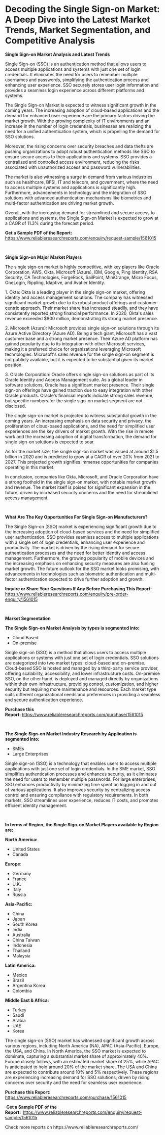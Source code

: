<p><h1>Decoding the Single Sign-on Market: A Deep Dive into the Latest Market Trends, Market Segmentation, and Competitive Analysis</h1></p><p><strong>Single Sign-on Market Analysis and Latest Trends</strong></p>
<p><p>Single Sign-on (SSO) is an authentication method that allows users to access multiple applications and systems with just one set of login credentials. It eliminates the need for users to remember multiple usernames and passwords, simplifying the authentication process and enhancing user experience. SSO securely stores user login information and provides a seamless login experience across different platforms and systems.</p><p>The Single Sign-on Market is expected to witness significant growth in the coming years. The increasing adoption of cloud-based applications and the demand for enhanced user experience are the primary factors driving the market growth. With the growing complexity of IT environments and an increase in the number of login credentials, businesses are realizing the need for a unified authentication system, which is propelling the demand for SSO solutions.</p><p>Moreover, the rising concerns over security breaches and data thefts are pushing organizations to adopt robust authentication methods like SSO to ensure secure access to their applications and systems. SSO provides a centralized and controlled access environment, reducing the risks associated with unauthorized access and password vulnerabilities.</p><p>The market is also witnessing a surge in demand from various industries such as healthcare, BFSI, IT and telecom, and government, where the need to access multiple systems and applications is significantly high. Furthermore, advancements in technology and the integration of SSO solutions with advanced authentication mechanisms like biometrics and multi-factor authentication are driving market growth.</p><p>Overall, with the increasing demand for streamlined and secure access to applications and systems, the Single Sign-on Market is expected to grow at a CAGR of 11.3% during the forecast period.</p></p>
<p><strong>Get a Sample PDF of the Report:&nbsp;</strong> <a href="https://www.reliableresearchreports.com/enquiry/request-sample/1561015">https://www.reliableresearchreports.com/enquiry/request-sample/1561015</a></p>
<p>&nbsp;</p>
<p><strong>Single Sign-on Major Market Players</strong></p>
<p><p>The single sign-on market is highly competitive, with key players like Oracle Corporation, AWS, Okta, Microsoft (Azure), IBM, Google, Ping Identity, RSA Security, CA Technologies, ForgeRock, SailPoint, MiniOrange, Micro Focus, OneLogin, Rippling, Idaptive, and Avatier Identity.</p><p>1. Okta: Okta is a leading player in the single sign-on market, offering identity and access management solutions. The company has witnessed significant market growth due to its robust product offerings and customer-centric approach. Their market share has increased steadily, and they have consistently reported strong financial performance. In 2020, Okta's sales revenue exceeded $800 million, demonstrating its strong market presence.</p><p>2. Microsoft (Azure): Microsoft provides single sign-on solutions through its Azure Active Directory (Azure AD). Being a tech giant, Microsoft has a vast customer base and a strong market presence. Their Azure AD platform has gained popularity due to its integration with other Microsoft services, making it a preferred choice for organizations leveraging Microsoft technologies. Microsoft's sales revenue for the single sign-on segment is not publicly available, but it is expected to be substantial given its market position.</p><p>3. Oracle Corporation: Oracle offers single sign-on solutions as part of its Oracle Identity and Access Management suite. As a global leader in software solutions, Oracle has a significant market presence. Their single sign-on offerings have gained traction due to easy integration with other Oracle products. Oracle's financial reports indicate strong sales revenue, but specific numbers for the single sign-on market segment are not disclosed.</p><p>The single sign-on market is projected to witness substantial growth in the coming years. An increasing emphasis on data security and privacy, the proliferation of cloud-based applications, and the need for simplified user experiences are the key drivers of market growth. With the rise in remote work and the increasing adoption of digital transformation, the demand for single sign-on solutions is expected to soar.</p><p>As for the market size, the single sign-on market was valued at around $1.5 billion in 2020 and is predicted to grow at a CAGR of over 20% from 2021 to 2027. This projected growth signifies immense opportunities for companies operating in this market.</p><p>In conclusion, companies like Okta, Microsoft, and Oracle Corporation have a strong foothold in the single sign-on market, with notable market growth and revenue. The market itself is poised for significant expansion in the future, driven by increased security concerns and the need for streamlined access management.</p></p>
<p>&nbsp;</p>
<p><strong>What Are The Key Opportunities For Single Sign-on Manufacturers?</strong></p>
<p><p>The Single Sign-on (SSO) market is experiencing significant growth due to the increasing adoption of cloud-based services and the need for simplified user authentication. SSO provides seamless access to multiple applications with a single set of login credentials, enhancing user experience and productivity. The market is driven by the rising demand for secure authentication processes and the need for better identity and access management. Furthermore, the growing popularity of mobile devices and the increasing emphasis on enhancing security measures are also fueling market growth. The future outlook for the SSO market looks promising, with advancements in technologies such as biometric authentication and multi-factor authentication expected to drive further adoption and growth.</p></p>
<p><strong>Inquire or Share Your Questions If Any Before Purchasing This Report:</strong> <a href="https://www.reliableresearchreports.com/enquiry/pre-order-enquiry/1561015">https://www.reliableresearchreports.com/enquiry/pre-order-enquiry/1561015</a></p>
<p>&nbsp;</p>
<p><strong>Market Segmentation</strong></p>
<p><strong>The Single Sign-on Market Analysis by types is segmented into:</strong></p>
<p><ul><li>Cloud Based</li><li>On-premise</li></ul></p>
<p><p>Single sign-on (SSO) is a method that allows users to access multiple applications or systems with just one set of login credentials. SSO solutions are categorized into two market types: cloud-based and on-premise. Cloud-based SSO is hosted and managed by a third-party service provider, offering scalability, accessibility, and lower infrastructure costs. On-premise SSO, on the other hand, is deployed and managed directly by organizations within their own infrastructure, providing control, customization, and higher security but requiring more maintenance and resources. Each market type suits different organizational needs and preferences in providing a seamless and secure authentication experience.</p></p>
<p><strong>Purchase this Report:&nbsp;</strong><a href="https://www.reliableresearchreports.com/purchase/1561015">https://www.reliableresearchreports.com/purchase/1561015</a></p>
<p>&nbsp;</p>
<p><strong>The Single Sign-on Market Industry Research by Application is segmented into:</strong></p>
<p><ul><li>SMEs</li><li>Large Enterprises</li></ul></p>
<p><p>Single sign-on (SSO) is a technology that enables users to access multiple applications with just one set of login credentials. In the SME market, SSO simplifies authentication processes and enhances security, as it eliminates the need for users to remember multiple passwords. For large enterprises, SSO enhances productivity by minimizing time spent on logging in and out of various applications. It also improves security by centralizing access control and ensuring compliance with regulatory requirements. In both markets, SSO streamlines user experience, reduces IT costs, and promotes efficient identity management.</p></p>
<p>&nbsp;</p>
<p><strong>In terms of Region, the Single Sign-on Market Players available by Region are:</strong></p>
<p>
    <p> <strong> North America: </strong>
        <ul>
            <li>United States</li>
            <li>Canada</li>
        </ul>
        </p> 
    <p> <strong> Europe: </strong>
        <ul>
            <li>Germany</li>
            <li>France</li>
            <li>U.K.</li>
            <li>Italy</li>
            <li>Russia</li>
        </ul>
        </p> 
    <p> <strong> Asia-Pacific: </strong>
        <ul>
            <li>China</li>
            <li>Japan</li>
            <li>South Korea</li>
            <li>India</li>
            <li>Australia</li>
            <li>China Taiwan</li>
            <li>Indonesia</li>
            <li>Thailand</li>
            <li>Malaysia</li>
        </ul>
        </p> 
    <p> <strong> Latin America: </strong>
        <ul>
            <li>Mexico</li>
            <li>Brazil</li>
            <li>Argentina Korea</li>
            <li>Colombia</li>
        </ul>
        </p> 
    <p> <strong> Middle East & Africa: </strong>
        <ul>
            <li>Turkey</li>
            <li>Saudi</li>
            <li>Arabia</li>
            <li>UAE</li>
            <li>Korea</li>
        </ul>
    </p>
    </p>
<p><p>The single sign-on (SSO) market has witnessed significant growth across various regions, including North America (NA), APAC (Asia-Pacific), Europe, the USA, and China. In North America, the SSO market is expected to dominate, capturing a substantial market share of approximately 40%. Europe closely follows, with an estimated market share of 25%, while APAC is anticipated to hold around 20% of the market share. The USA and China are expected to contribute around 10% and 5% respectively. These regions are experiencing increasing demand for SSO solutions, driven by rising concerns over security and the need for seamless user experience.</p></p>
<p><strong>Purchase this Report: </strong><a href="https://www.reliableresearchreports.com/purchase/1561015">https://www.reliableresearchreports.com/purchase/1561015</a></p>
<p>&nbsp;<strong>Get a Sample PDF of the Report:&nbsp;&nbsp;</strong><a href="https://www.reliableresearchreports.com/enquiry/request-sample/1561015">https://www.reliableresearchreports.com/enquiry/request-sample/1561015</a></p>
<p><strong></strong></p>
<p>Check more reports on https://www.reliableresearchreports.com/</p>